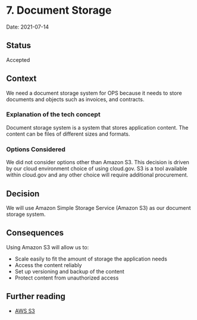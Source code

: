 
# 7. Document Storage

Date: 2021-07-14

## Status

Accepted

## Context

We need a document storage system for OPS because it needs to store documents and objects such as invoices, and contracts.

### Explanation of the tech concept
Document storage system is a system that stores application content.  The content can be files of different sizes and formats.

### Options Considered

We did not consider options other than Amazon S3.  This decision is driven by our cloud environment choice of using cloud.gov.  S3 is a tool available within cloud.gov and any other choice will require additional procurement.

## Decision

We will use Amazon Simple Storage Service (Amazon S3) as our document storage system.

## Consequences

Using Amazon S3 will allow us to:
- Scale easily to fit the amount of storage the application needs
- Access the content reliably
- Set up versioning and backup of the content
- Protect content from unauthorized access

## Further reading

+ [AWS S3](https://aws.amazon.com/s3/)

